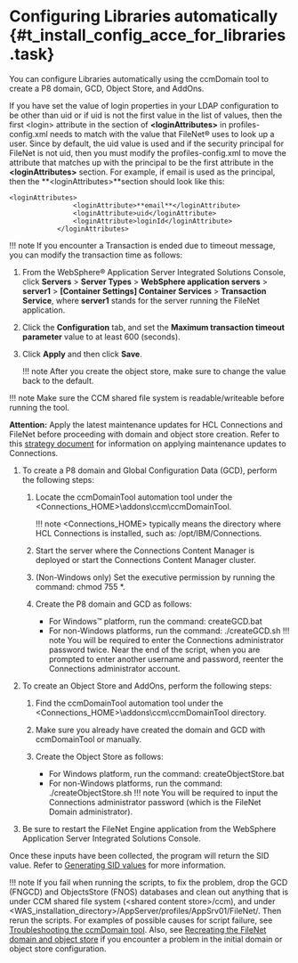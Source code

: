 # Configuring Libraries automatically {#t_install_config_acce_for_libraries .task}

You can configure Libraries automatically using the ccmDomain tool to create a P8 domain, GCD, Object Store, and AddOns.

If you have set the value of login properties in your LDAP configuration to be other than uid or if uid is not the first value in the list of values, then the first <login\> attribute in the section of **<loginAttributes\>** in profiles-config.xml needs to match with the value that FileNet® uses to look up a user. Since by default, the uid value is used and if the security principal for FileNet is not uid, then you must modify the profiles-config.xml to move the attribute that matches up with the principal to be the first attribute in the **<loginAttributes\>** section. For example, if email is used as the principal, then the **<loginAttributes\>**section should look like this:

```
<loginAttributes>
                <loginAttribute>**email**</loginAttribute>
                <loginAttribute>uid</loginAttribute>
                <loginAttribute>loginId</loginAttribute>
            </loginAttributes>
```

!!! note
    If you encounter a Transaction is ended due to timeout message, you can modify the transaction time as follows:

1.  From the WebSphere® Application Server Integrated Solutions Console, click **Servers** \> **Server Types** \> **WebSphere application servers** \> **server1** \> **\[Container Settings\] Container Services** \> **Transaction Service**, where **server1** stands for the server running the FileNet application.
2.  Click the **Configuration** tab, and set the **Maximum transaction timeout parameter** value to at least 600 \(seconds\).
3.  Click **Apply** and then click **Save**.

    !!! note
    After you create the object store, make sure to change the value back to the default.


!!! note
    Make sure the CCM shared file system is readable/writeable before running the tool.

**Attention:** Apply the latest maintenance updates for HCL Connections and FileNet before proceeding with domain and object store creation. Refer to this [strategy document](http://www-01.ibm.com/support/docview.wss?uid=swg21637542) for information on applying maintenance updates to Connections.

1.  To create a P8 domain and Global Configuration Data \(GCD\), perform the following steps:

    1.  Locate the ccmDomainTool automation tool under the <Connections\_HOME\>\\addons\\ccm\\ccmDomainTool.

        !!! note
    <Connections\_HOME\> typically means the directory where HCL Connections is installed, such as: /opt/IBM/Connections.

    2.  Start the server where the Connections Content Manager is deployed or start the Connections Content Manager cluster.

    3.  \(Non-Windows only\) Set the executive permission by running the command: chmod 755 \*.

    4.  Create the P8 domain and GCD as follows:

        -   For Windows™ platform, run the command: createGCD.bat
        -   For non-Windows platforms, run the command: ./createGCD.sh
        !!! note
    You will be required to enter the Connections administrator password twice. Near the end of the script, when you are prompted to enter another username and password, reenter the Connections administrator account.

2.  To create an Object Store and AddOns, perform the following steps:

    1.  Find the ccmDomainTool automation tool under the <Connections\_HOME\>\\addons\\ccm\\ccmDomainTool directory.

    2.  Make sure you already have created the domain and GCD with ccmDomainTool or manually.

    3.  Create the Object Store as follows:

        -   For Windows platform, run the command: createObjectStore.bat
        -   For non-Windows platforms, run the command: ./createObjectStore.sh
        !!! note
    You will be required to input the Connections administrator password \(which is the FileNet Domain administrator\).

3.  Be sure to restart the FileNet Engine application from the WebSphere Application Server Integrated Solutions Console.


Once these inputs have been collected, the program will return the SID value. Refer to [Generating SID values](t_inst_generat_sid_values.md) for more information.

!!! note
    If you fail when running the scripts, to fix the problem, drop the GCD \(FNGCD\) and ObjectsStore \(FNOS\) databases and clean out anything that is under CCM shared file system \(<shared content store\>/ccm\), and under <WAS\_installation\_directory\>/AppServer/profiles/AppSrv01/FileNet/. Then rerun the scripts. For examples of possible causes for script failure, see [Troubleshooting the ccmDomain tool](../troubleshoot/r_ts_ccm_domain_tool.md). Also, see [Recreating the FileNet domain and object store](t_install_config_acce_for_libraries.md) if you encounter a problem in the initial domain or object store configuration.

